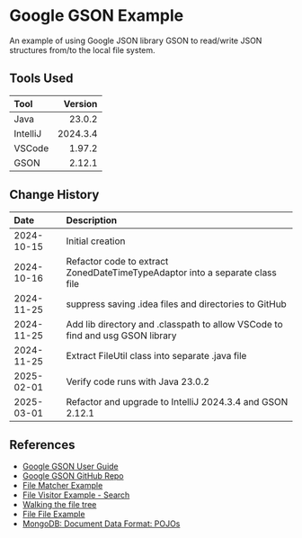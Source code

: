 # Google GSON Example

An example of using Google JSON library GSON to read/write JSON structures from/to the local file system.

## Tools Used

| Tool     |  Version |
|:---------|---------:|
| Java     |   23.0.2 |
| IntelliJ | 2024.3.4 |
| VSCode   |   1.97.2 |
| GSON     |   2.12.1 |

## Change History

| Date       | Description                                                                   |
|:-----------|:------------------------------------------------------------------------------|
| 2024-10-15 | Initial creation                                                              |
| 2024-10-16 | Refactor code to extract ZonedDateTimeTypeAdaptor into a separate class file  |
| 2024-11-25 | suppress saving .idea files and directories to GitHub                         |
| 2024-11-25 | Add lib directory and .classpath to allow VSCode to find and usg GSON library |
| 2024-11-25 | Extract FileUtil class into separate .java file                               |
| 2025-02-01 | Verify code runs with Java 23.0.2                                             |
| 2025-03-01 | Refactor and upgrade to IntelliJ 2024.3.4 and GSON 2.12.1                     |

## References

* [Google GSON User Guide](https://github.com/google/gson/blob/main/UserGuide.md)
* [Google GSON GitHub Repo](https://github.com/google/gson)
* [File Matcher Example](https://www.baeldung.com/java-files-match-wildcard-strings)
* [File Visitor Example - Search](https://www.demo2s.com/java/java-filevisitor-tutorial-with-examples.html)
* [Walking the file tree](https://docs.oracle.com/javase/tutorial/essential/io/walk.html)
* [File File Example](https://docs.oracle.com/javase/tutorial/displayCode.html?code=https://docs.oracle.com/javase/tutorial/essential/io/examples/Find.java)
* [MongoDB: Document Data Format: POJOs](https://www.mongodb.com/docs/drivers/java/sync/current/fundamentals/data-formats/document-data-format-pojo/)
